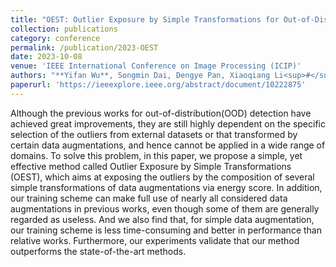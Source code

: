 ```yaml
---
title: "OEST: Outlier Exposure by Simple Transformations for Out-of-Distribution Detection"
collection: publications
category: conference
permalink: /publication/2023-OEST
date: 2023-10-08
venue: 'IEEE International Conference on Image Processing (ICIP)'
authors: "**Yifan Wu**, Songmin Dai, Dengye Pan, Xiaoqiang Li<sup>#</sup>"
paperurl: 'https://ieeexplore.ieee.org/abstract/document/10222875'
---
```

Although the previous works for out-of-distribution(OOD) detection have achieved great improvements, they are still highly dependent on the specific selection of the outliers from external datasets or that transformed by certain data augmentations, and hence cannot be applied in a wide range of domains. To solve this problem, in this paper, we propose a simple, yet effective method called Outlier Exposure by Simple Transformations (OEST), which aims at exposing the outliers by the composition of several simple transformations of data augmentations via energy score. In addition, our training scheme can make full use of nearly all considered data augmentations in previous works, even though some of them are generally regarded as useless. And we also find that, for simple data augmentation, our training scheme is less time-consuming and better in performance than relative works. Furthermore, our experiments validate that our method outperforms the state-of-the-art methods.
